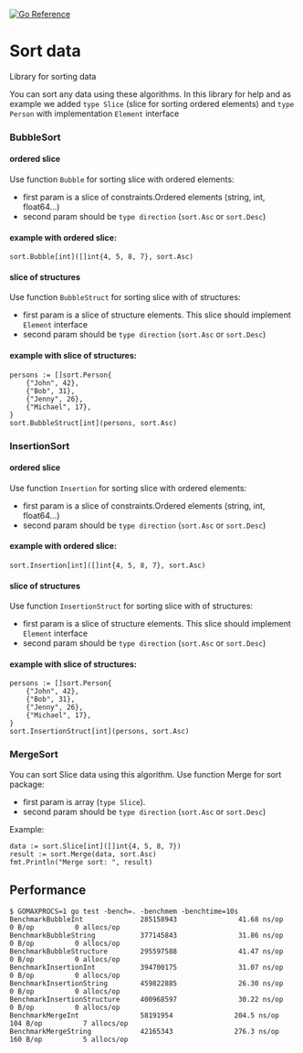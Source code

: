 <a href="https://pkg.go.dev/github.com/fedchishina/sort"><img src="https://pkg.go.dev/badge/github.com/fedchishina/sort.svg" alt="Go Reference"></a>

Sort data
=======================

Library for sorting data

You can sort any data using these algorithms.
In this library for help and as example we added `type Slice` (slice for sorting ordered elements) and `type Person` with implementation `Element` interface


### BubbleSort
#### ordered slice
Use function `Bubble` for sorting slice with ordered elements:
   - first param is a slice of constraints.Ordered elements (string, int, float64...)
   - second param should be `type direction` (`sort.Asc` or `sort.Desc`)

#### example with ordered slice: 
```
sort.Bubble[int]([]int{4, 5, 8, 7}, sort.Asc)
```

#### slice of structures
Use function `BubbleStruct` for sorting slice with of structures:
   - first param is a slice of structure elements. This slice should implement `Element` interface
   - second param should be `type direction` (`sort.Asc` or `sort.Desc`)
#### example with slice of structures:
```
persons := []sort.Person{
    {"John", 42},
    {"Bob", 31},
    {"Jenny", 26},
    {"Michael", 17},
}
sort.BubbleStruct[int](persons, sort.Asc)
```

### InsertionSort
#### ordered slice
Use function `Insertion` for sorting slice with ordered elements:
- first param is a slice of constraints.Ordered elements (string, int, float64...)
- second param should be `type direction` (`sort.Asc` or `sort.Desc`)

#### example with ordered slice:
```
sort.Insertion[int]([]int{4, 5, 8, 7}, sort.Asc)
```

#### slice of structures
Use function `InsertionStruct` for sorting slice with of structures:
- first param is a slice of structure elements. This slice should implement `Element` interface
- second param should be `type direction` (`sort.Asc` or `sort.Desc`)
#### example with slice of structures:
```
persons := []sort.Person{
    {"John", 42},
    {"Bob", 31},
    {"Jenny", 26},
    {"Michael", 17},
}
sort.InsertionStruct[int](persons, sort.Asc)
```

### MergeSort
You can sort Slice data using this algorithm.
Use function Merge for sort package:
- first param is array (`type Slice`).
- second param should be `type direction` (`sort.Asc` or `sort.Desc`)

Example:
```
data := sort.Slice[int]([]int{4, 5, 8, 7})
result := sort.Merge(data, sort.Asc)
fmt.Println("Merge sort: ", result)
```

## Performance
```
$ GOMAXPROCS=1 go test -bench=. -benchmem -benchtime=10s
BenchmarkBubbleInt              285158943               41.68 ns/op            0 B/op          0 allocs/op
BenchmarkBubbleString           377145843               31.86 ns/op            0 B/op          0 allocs/op
BenchmarkBubbleStructure        295597588               41.47 ns/op            0 B/op          0 allocs/op
BenchmarkInsertionInt           394700175               31.07 ns/op            0 B/op          0 allocs/op
BenchmarkInsertionString        459822885               26.30 ns/op            0 B/op          0 allocs/op
BenchmarkInsertionStructure     400968597               30.22 ns/op            0 B/op          0 allocs/op
BenchmarkMergeInt               58191954               204.5 ns/op           104 B/op          7 allocs/op
BenchmarkMergeString            42165343               276.3 ns/op           160 B/op          5 allocs/op
```
